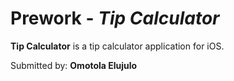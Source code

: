 # Prework - *Tip Calculator*

**Tip Calculator** is a tip calculator application for iOS.

Submitted by: **Omotola Elujulo**
